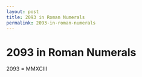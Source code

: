```yaml
---
layout: post
title: 2093 in Roman Numerals
permalink: 2093-in-roman-numerals
---
```


# 2093 in Roman Numerals

2093 = MMXCIII
